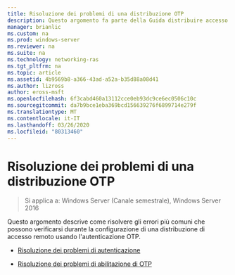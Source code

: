 ```yaml
---
title: Risoluzione dei problemi di una distribuzione OTP
description: Questo argomento fa parte della Guida distribuire accesso remoto con l'autenticazione OTP in Windows Server 2016.
manager: brianlic
ms.custom: na
ms.prod: windows-server
ms.reviewer: na
ms.suite: na
ms.technology: networking-ras
ms.tgt_pltfrm: na
ms.topic: article
ms.assetid: 4b9569b8-a366-43ad-a52a-b35d88a08d41
ms.author: lizross
author: eross-msft
ms.openlocfilehash: 6f3cabd460a13112cce0eb93dc9ce6ec0506c10c
ms.sourcegitcommit: da7b9bce1eba369bcd156639276f6899714e279f
ms.translationtype: MT
ms.contentlocale: it-IT
ms.lasthandoff: 03/26/2020
ms.locfileid: "80313460"
---
```

# <a name="troubleshoot-an-otp-deployment"></a>Risoluzione dei problemi di una distribuzione OTP

>Si applica a: Windows Server (Canale semestrale), Windows Server 2016

Questo argomento descrive come risolvere gli errori più comuni che possono verificarsi durante la configurazione di una distribuzione di accesso remoto usando l'autenticazione OTP.  

-   [Risoluzione dei problemi di autenticazione](Troubleshooting-Authentication-Issues.md)  
  
-   [Risoluzione dei problemi di abilitazione di OTP](Troubleshooting-Enabling-OTP.md)  
  


